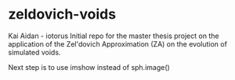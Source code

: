 # zeldovich-voids
Kai Aidan - iotorus
Initial repo for the master thesis project on the application of the Zel'dovich Approximation (ZA) on the evolution of simulated voids.

Next step is to use imshow instead of sph.image()
